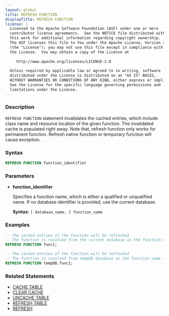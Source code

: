 ```yaml
---
layout: global
title: REFRESH FUNCTION
displayTitle: REFRESH FUNCTION
license: |
  Licensed to the Apache Software Foundation (ASF) under one or more
  contributor license agreements.  See the NOTICE file distributed with
  this work for additional information regarding copyright ownership.
  The ASF licenses this file to You under the Apache License, Version 2.0
  (the "License"); you may not use this file except in compliance with
  the License.  You may obtain a copy of the License at
 
     http://www.apache.org/licenses/LICENSE-2.0
 
  Unless required by applicable law or agreed to in writing, software
  distributed under the License is distributed on an "AS IS" BASIS,
  WITHOUT WARRANTIES OR CONDITIONS OF ANY KIND, either express or implied.
  See the License for the specific language governing permissions and
  limitations under the License.
---
```


### Description

`REFRESH FUNCTION` statement invalidates the cached entries, which include class name
and resource location of the given function. The invalidated cache is populated right away.
Note that, refresh function only works for permanent function. Refresh native function or temporary function will cause exception.

### Syntax

```sql
REFRESH FUNCTION function_identifier
```

### Parameters

* **function_identifier**

    Specifies a function name, which is either a qualified or unqualified name. If no database identifier is provided, use the current database.

    **Syntax:** `[ database_name. ] function_name`

### Examples

```sql
-- The cached entries of the function will be refreshed  
-- The function is resolved from the current database as the function name is unqualified.
REFRESH FUNCTION func1;

-- The cached entries of the function will be refreshed
-- The function is resolved from tempDB database as the function name is qualified.
REFRESH FUNCTION tempDB.func1;   
```

### Related Statements

* [CACHE TABLE](sql-ref-syntax-aux-cache-cache-table.html)
* [CLEAR CACHE](sql-ref-syntax-aux-cache-clear-cache.html)
* [UNCACHE TABLE](sql-ref-syntax-aux-cache-uncache-table.html)
* [REFRESH TABLE](sql-ref-syntax-aux-refresh-table.html)
* [REFRESH](sql-ref-syntax-aux-cache-refresh.html)
